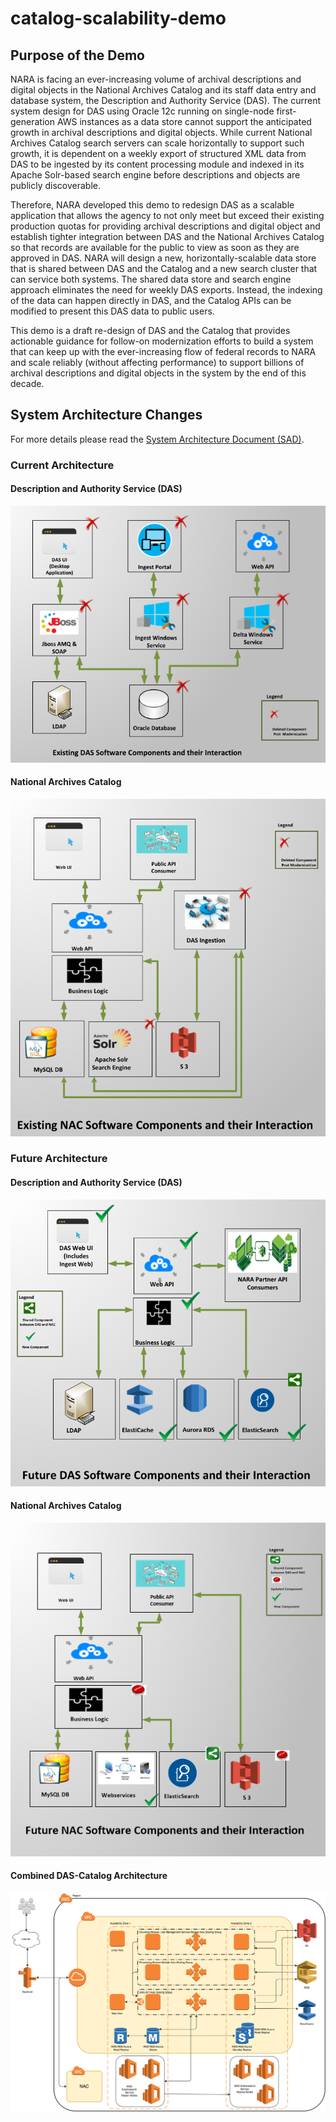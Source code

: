 # catalog-scalability-demo
## Purpose of the Demo
NARA is facing an ever-increasing volume of archival descriptions and digital objects in the National Archives Catalog and its staff data entry and database system, the Description and Authority Service (DAS). The current system design for DAS using Oracle 12c running on single-node first-generation AWS instances as a data store cannot support the anticipated growth in archival descriptions and digital objects. While current National Archives Catalog search servers can scale horizontally to support such growth, it is dependent on a weekly export of structured XML data from DAS to be ingested by its content processing module and indexed in its Apache Solr-based search engine before descriptions and objects are publicly discoverable.

Therefore, NARA developed this demo to redesign DAS as a scalable application that allows the agency to not only meet but exceed their existing production quotas for providing archival descriptions and digital object and establish tighter integration between DAS and the National Archives Catalog so that records are available for the public to view as soon as they are approved in DAS. NARA will design a new, horizontally-scalable data store that is shared between DAS and the Catalog and a new search cluster that can service both systems. The shared data store and search engine approach eliminates the need for weekly DAS exports. Instead, the indexing of the data can happen directly in DAS, and the Catalog APIs can be modified to present this DAS data to public users.

This demo is a draft re-design of DAS and the Catalog that provides actionable guidance for follow-on modernization efforts to build a system that can keep up with the ever-increasing flow of federal records to NARA and scale reliably (without affecting performance) to support billions of archival descriptions and digital objects in the system by the end of this decade.

## System Architecture Changes
For more details please read the [System Architecture Document (SAD)](https://github.com/usnationalarchives/catalog-scalability-demo/blob/master/TO5_System_Architecture_Doc_v1_0_9_25_2017_Preliminary_Version.docx).
### Current Architecture
#### Description and Authority Service (DAS)
![DAS current architecture](https://github.com/usnationalarchives/catalog-scalability-demo/blob/master/architecture/dascurrent.png)
#### National Archives Catalog
![Catalog current architecture](https://github.com/usnationalarchives/catalog-scalability-demo/blob/master/architecture/catalogcurrent.png)
### Future Architecture
#### Description and Authority Service (DAS)
![DAS future architecture](https://github.com/usnationalarchives/catalog-scalability-demo/blob/master/architecture/dasfuture.png)
#### National Archives Catalog
![Catalog future architecture](https://github.com/usnationalarchives/catalog-scalability-demo/blob/master/architecture/catalogfuture.png)
#### Combined DAS-Catalog Architecture
![Comebined DAS-Catalog architecture](https://github.com/usnationalarchives/catalog-scalability-demo/blob/master/architecture/dascatalogarchitecture.png)
